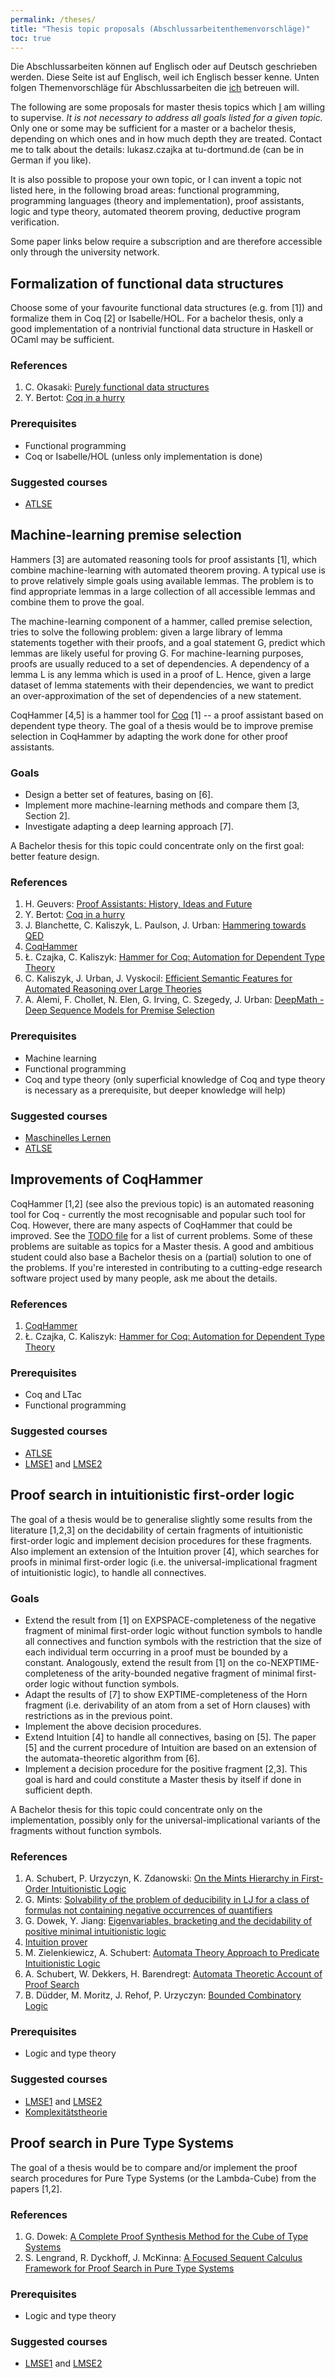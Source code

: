 ```yaml
---
permalink: /theses/
title: "Thesis topic proposals (Abschlussarbeitenthemenvorschläge)"
toc: true
---
```


Die Abschlussarbeiten können auf Englisch oder auf Deutsch geschrieben
werden. Diese Seite ist auf Englisch, weil ich Englisch besser
kenne. Unten folgen Themenvorschläge für Abschlussarbeiten die
[ich](https://ls14-www.cs.tu-dortmund.de/cms/de/mitarbeiter/wimis/Czajka.html)
betreuen will.

The following are some proposals for master thesis topics which
[I](https://ls14-www.cs.tu-dortmund.de/cms/de/mitarbeiter/wimis/Czajka.html)
am willing to supervise. *It is not necessary to address all goals
listed for a given topic.* Only one or some may be sufficient for a
master or a bachelor thesis, depending on which ones and in how much
depth they are treated. Contact me to talk about the details:
lukasz.czajka at tu-dortmund.de (can be in German if you like).

It is also possible to propose your own topic, or I can invent a topic
not listed here, in the following broad areas: functional programming,
programming languages (theory and implementation), proof assistants,
logic and type theory, automated theorem proving, deductive program
verification.

Some paper links below require a subscription and are therefore
accessible only through the university network.

Formalization of functional data structures
-------------------------------------------

Choose some of your favourite functional data structures (e.g. from
[1]) and formalize them in Coq [2] or Isabelle/HOL. For a bachelor
thesis, only a good implementation of a nontrivial functional data
structure in Haskell or OCaml may be sufficient.

### References
1. C. Okasaki: [Purely functional data structures](https://www.cs.cmu.edu/~rwh/theses/okasaki.pdf)
2. Y. Bertot: [Coq in a hurry](https://cel.archives-ouvertes.fr/file/index/docid/459139/filename/coq-hurry.pdf)

### Prerequisites
* Functional programming
* Coq or Isabelle/HOL (unless only implementation is done)

### Suggested courses
* [ATLSE](https://ls14-www.cs.tu-dortmund.de/cms/de/Lehre/Lehrveranstaltungen/2020SS/ATLSE/index.html)


Machine-learning premise selection
----------------------------------

Hammers [3] are automated reasoning tools for proof assistants [1],
which combine machine-learning with automated theorem proving. A
typical use is to prove relatively simple goals using available
lemmas. The problem is to find appropriate lemmas in a large
collection of all accessible lemmas and combine them to prove the
goal.

The machine-learning component of a hammer, called premise selection,
tries to solve the following problem: given a large library of lemma
statements together with their proofs, and a goal statement G, predict
which lemmas are likely useful for proving G. For machine-learning
purposes, proofs are usually reduced to a set of dependencies. A
dependency of a lemma L is any lemma which is used in a proof of
L. Hence, given a large dataset of lemma statements with their
dependencies, we want to predict an over-approximation of the set of
dependencies of a new statement.

CoqHammer [4,5] is a hammer tool for [Coq](http://coq.inria.fr) [1] --
a proof assistant based on dependent type theory. The goal of a thesis
would be to improve premise selection in CoqHammer by adapting the
work done for other proof assistants.

### Goals
* Design a better set of features, basing on [6].
* Implement more machine-learning methods and compare them [3, Section 2].
* Investigate adapting a deep learning approach [7].

A Bachelor thesis for this topic could concentrate only on the first
goal: better feature design.

### References
1. H. Geuvers: [Proof Assistants: History, Ideas and Future](https://www.ias.ac.in/article/fulltext/sadh/034/01/0003-0025)
2. Y. Bertot: [Coq in a hurry](https://cel.archives-ouvertes.fr/file/index/docid/459139/filename/coq-hurry.pdf)
3. J. Blanchette, C. Kaliszyk, L. Paulson, J. Urban: [Hammering
towards QED](https://people.mpi-inf.mpg.de/~jblanche/h4qed.pdf)
4. [CoqHammer](https://coqhammer.github.io)
5. Ł. Czajka, C. Kaliszyk: [Hammer for Coq: Automation for Dependent Type Theory](https://link.springer.com/article/10.1007/s10817-018-9458-4)
6. C. Kaliszyk, J. Urban, J. Vyskocil: [Efficient Semantic
   Features for Automated Reasoning over Large Theories](https://www.ijcai.org/Abstract/15/435)
7. A. Alemi, F. Chollet, N. Elen, G. Irving, C. Szegedy, J. Urban:
   [DeepMath - Deep Sequence Models for Premise Selection](https://arxiv.org/abs/1606.04442)

### Prerequisites
* Machine learning
* Functional programming
* Coq and type theory (only superficial knowledge of Coq and type
  theory is necessary as a prerequisite, but deeper knowledge will
  help)

### Suggested courses
* [Maschinelles Lernen](http://www.cs.tu-dortmund.de/nps/de/Studium/Ordnungen_Handbuecher_Beschluesse/Modulhandbuecher/Master_Inf/Vertiefungsmodule/Forschungsbereich_Intelligente_Systeme/INF-MSc-506.pdf)
* [ATLSE](https://ls14-www.cs.tu-dortmund.de/cms/de/Lehre/Lehrveranstaltungen/2020SS/ATLSE/index.html)


Improvements of CoqHammer
-------------------------

CoqHammer [1,2] (see also the previous topic) is an automated
reasoning tool for Coq - currently the most recognisable and popular
such tool for Coq. However, there are many aspects of CoqHammer that
could be improved. See the
[TODO file](https://github.com/lukaszcz/coqhammer/tree/coq8.13/TODO.md)
for a list of current problems. Some of these problems are suitable as
topics for a Master thesis. A good and ambitious student could also
base a Bachelor thesis on a (partial) solution to one of the
problems. If you're interested in contributing to a cutting-edge
research software project used by many people, ask me about the
details.

### References
1. [CoqHammer](https://coqhammer.github.io)
2. Ł. Czajka, C. Kaliszyk: [Hammer for Coq: Automation for Dependent Type Theory](https://link.springer.com/article/10.1007/s10817-018-9458-4)

### Prerequisites
* Coq and LTac
* Functional programming

### Suggested courses
* [ATLSE](https://ls14-www.cs.tu-dortmund.de/cms/de/Lehre/Lehrveranstaltungen/2020SS/ATLSE/index.html)
* [LMSE1](http://www.cs.tu-dortmund.de/nps/de/Studium/Ordnungen_Handbuecher_Beschluesse/Modulhandbuecher/Master_Inf/Vertiefungsmodule/Forschungsbereich_Software_Sicherheit_und_Verifikation/INF-MSc-325.pdf) and [LMSE2](http://www.cs.tu-dortmund.de/nps/de/Studium/Ordnungen_Handbuecher_Beschluesse/Modulhandbuecher/Master_Inf/Vertiefungsmodule/Forschungsbereich_Software_Sicherheit_und_Verifikation/INF-MSc-326.pdf)


Proof search in intuitionistic first-order logic
------------------------------------------------

The goal of a thesis would be to generalise slightly some results from
the literature [1,2,3] on the decidability of certain fragments of
intuitionistic first-order logic and implement decision procedures for
these fragments. Also implement an extension of the Intuition prover
[4], which searches for proofs in minimal first-order logic (i.e. the
universal-implicational fragment of intuitionistic logic), to handle
all connectives.

### Goals
* Extend the result from [1] on EXPSPACE-completeness of the negative
  fragment of minimal first-order logic without function symbols to
  handle all connectives and function symbols with the restriction
  that the size of each individual term occurring in a proof must be
  bounded by a constant. Analogously, extend the result from [1] on
  the co-NEXPTIME-completeness of the arity-bounded negative fragment
  of minimal first-order logic without function symbols.
* Adapt the results of [7] to show EXPTIME-completeness of the Horn
  fragment (i.e. derivability of an atom from a set of Horn clauses)
  with restrictions as in the previous point.
* Implement the above decision procedures.
* Extend Intuition [4] to handle all connectives, basing on [5]. The
  paper [5] and the current procedure of Intuition are based on an
  extension of the automata-theoretic algorithm from [6].
* Implement a decision procedure for the positive fragment [2,3]. This
  goal is hard and could constitute a Master thesis by itself if done
  in sufficient depth.

A Bachelor thesis for this topic could concentrate only on the
implementation, possibly only for the universal-implicational
variants of the fragments without function symbols.

### References
1. A. Schubert, P. Urzyczyn,
    K. Zdanowski: [On the
    Mints Hierarchy in First-Order Intuitionistic Logic](https://lmcs.episciences.org/2623)
2. G. Mints: [Solvability of the problem of deducibility in LJ for a class
        of formulas not containing negative occurrences of
        quantifiers](http://www.mathnet.ru/php/archive.phtml?wshow=paper&jrnid=tm&paperid=2929&option_lang=eng)
3. G. Dowek,
    Y. Jiang: [Eigenvariables,
    bracketing and the decidability of positive minimal intuitionistic
    logic](https://www.sciencedirect.com/science/article/pii/S1571066104807552)
4. [Intuition prover](https://www.mimuw.edu.pl/~alx/intuition/)
5. M. Zielenkiewicz, A. Schubert:
    [Automata Theory Approach to Predicate Intuitionistic Logic](https://arxiv.org/abs/1608.05698)
6. A. Schubert, W. Dekkers, H. Barendregt:
    [Automata Theoretic Account of Proof Search](http://drops.dagstuhl.de/opus/volltexte/2015/5411/)
7. B. Düdder, M. Moritz, J. Rehof, P. Urzyczyn:
    [Bounded Combinatory Logic](http://drops.dagstuhl.de/opus/volltexte/2012/3676/)

### Prerequisites
* Logic and type theory

### Suggested courses
* [LMSE1](http://www.cs.tu-dortmund.de/nps/de/Studium/Ordnungen_Handbuecher_Beschluesse/Modulhandbuecher/Master_Inf/Vertiefungsmodule/Forschungsbereich_Software_Sicherheit_und_Verifikation/INF-MSc-325.pdf) and [LMSE2](http://www.cs.tu-dortmund.de/nps/de/Studium/Ordnungen_Handbuecher_Beschluesse/Modulhandbuecher/Master_Inf/Vertiefungsmodule/Forschungsbereich_Software_Sicherheit_und_Verifikation/INF-MSc-326.pdf)
* [Komplexitätstheorie](http://www.cs.tu-dortmund.de/nps/de/Studium/Ordnungen_Handbuecher_Beschluesse/Modulhandbuecher/Master_Inf/Basismodule/Forschungsbereich_Algorithmen_und_Komplexitaet/INF-MSc-242.pdf)


Proof search in Pure Type Systems
---------------------------------

The goal of a thesis would be to compare and/or implement the proof
search procedures for Pure Type Systems (or the Lambda-Cube) from the
papers [1,2].

### References
1. G. Dowek: [A Complete Proof Synthesis Method for the Cube of Type Systems](https://academic.oup.com/logcom/article/3/3/287/980271)
2. S. Lengrand, R. Dyckhoff, J. McKinna: [A Focused Sequent Calculus Framework for Proof Search in Pure Type Systems](https://arxiv.org/abs/1012.3372)

### Prerequisites
* Logic and type theory

### Suggested courses
* [LMSE1](http://www.cs.tu-dortmund.de/nps/de/Studium/Ordnungen_Handbuecher_Beschluesse/Modulhandbuecher/Master_Inf/Vertiefungsmodule/Forschungsbereich_Software_Sicherheit_und_Verifikation/INF-MSc-325.pdf) and [LMSE2](http://www.cs.tu-dortmund.de/nps/de/Studium/Ordnungen_Handbuecher_Beschluesse/Modulhandbuecher/Master_Inf/Vertiefungsmodule/Forschungsbereich_Software_Sicherheit_und_Verifikation/INF-MSc-326.pdf)
